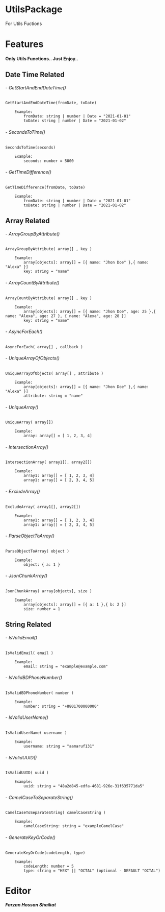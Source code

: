 # UtilsPackage

For Utils Fuctions

# Features

#### Only Utils Functions.. Just Enjoy..

## Date Time Related

###### - GetStartAndEndDateTime()

    GetStartAndEndDateTime(fromDate, toDate)

        Example:
            fromDate: string | number | Date = "2021-01-01"
            toDate: string | number | Date = "2021-01-02"

###### - SecondsToTime()

    SecondsToTime(seconds)

        Example:
            seconds: number = 5000

###### - GetTimeDifference()

    GetTimeDifference(fromDate, toDate)

        Example:
            fromDate: string | number | Date = "2021-01-01"
            toDate: string | number | Date = "2021-01-02"

## Array Related

###### - ArrayGroupByAttribute()

    ArrayGroupByAttribute( array[] , key )

        Example:
            array[objects]: array[] = [{ name: "Jhon Doe" },{ name: "Alexa" }]
            key: string = "name"

###### - ArrayCountByAttribute()

    ArrayCountByAttribute( array[] , key )

        Example:
            array[objects]: array[] = [{ name: "Jhon Doe", age: 25 },{ name: "Alexa", age: 27 }, { name: "Alexa", age: 28 }]
            key: string = "name"

###### - AsyncForEach()

    AsyncForEach( array[] , callback )

###### - UniqueArrayOfObjects()

    UniqueArrayOfObjects( array[] , attribute )

        Example:
            array[objects]: array[] = [{ name: "Jhon Doe" },{ name: "Alexa" }]
            attribute: string = "name"

###### - UniqueArray()

    UniqueArray( array[])

        Example:
            array: array[] = [ 1, 2, 3, 4]

###### - IntersectionArray()

    IntersectionArray( array1[], array2[])

        Example:
            array1: array[] = [ 1, 2, 3, 4]
            array1: array[] = [ 2, 3, 4, 5]

###### - ExcludeArray()

    ExcludeArray( array1[], array2[])

        Example:
            array1: array[] = [ 1, 2, 3, 4]
            array1: array[] = [ 2, 3, 4, 5]

###### - ParseObjectToArray()

    ParseObjectToArray( object )

        Example:
            object: { a: 1 }

###### - JsonChunkArray()

    JsonChunkArray( array[objects], size )

        Example:
            array[objects]: array[] = [{ a: 1 },{ b: 2 }]
            size: number = 1

## String Related

###### - IsValidEmail()

    IsValidEmail( email )

        Example:
            email: string = "example@example.com"

###### - IsValidBDPhoneNumber()

    IsValidBDPhoneNumber( number )

        Example:
            number: string = "+8801700000000"

###### - IsValidUserName()

    IsValidUserName( username )

        Example:
            username: string = "aamaruf131"

###### - IsValidUUID()

    IsValidUUID( uuid )

        Example:
            uuid: string = "48a2d845-edfa-4681-926e-31f635771da5"

###### - CamelCaseToSeparateString()

    CamelCaseToSeparateString( camelCaseString )

        Example:
            camelCaseString: string = "exampleCamelCase"

###### - GenerateKeyOrCode()

    GenerateKeyOrCode(codeLength, type)

        Example:
            codeLength: number = 5
            type: string = "HEX" || "OCTAL" (optional - DEFAULT "OCTAL")

# Editor

**_Farzan Hossan Shaikat_**
